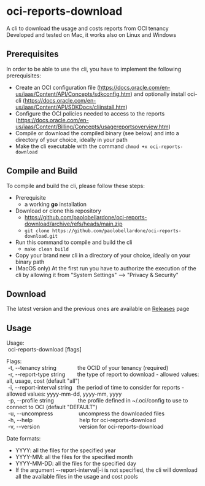 # oci-reports-download

A cli to download the usage and costs reports from OCI tenancy  
Developed and tested on Mac, it works also on Linux and Windows

## Prerequisites

In order to be able to use the cli, you have to implement the following prerequisites:

- Create an OCI configuration file (<https://docs.oracle.com/en-us/iaas/Content/API/Concepts/sdkconfig.htm>) and optionally install oci-cli (<https://docs.oracle.com/en-us/iaas/Content/API/SDKDocs/cliinstall.htm>)
- Configure the OCI policies needed to access to the reports (<https://docs.oracle.com/en-us/iaas/Content/Billing/Concepts/usagereportsoverview.htm>)
- Compile or download the compiled binary (see below) and into a directory of your choice, ideally in your path
- Make the cli executable with the command `chmod +x oci-reports-download`

## Compile and Build

To compile and build the cli, please follow these steps:

- Prerequisite
  - a working **go** installation
- Download or clone this repository
  - <https://github.com/paolobellardone/oci-reports-download/archive/refs/heads/main.zip>
  - `git clone https://github.com/paolobellardone/oci-reports-download.git`
- Run this command to compile and build the cli
  - `make clean build`
- Copy your brand new cli in a directory of your choice, ideally on your binary path
- (MacOS only) At the first run you have to authorize the execution of the cli by allowing it from "System Settings" --> "Privacy & Security"

## Download

The latest version and the previous ones are available on [Releases](<https://github.com/paolobellardone/oci-reports-download/releases>) page

## Usage

Usage:  
&nbsp;oci-reports-download [flags]

Flags:  
&nbsp;-t, --tenancy string&nbsp;&nbsp;&nbsp;&nbsp;&nbsp;&nbsp;&nbsp;&nbsp;&nbsp;&nbsp;&nbsp;&nbsp;&nbsp;&nbsp;the OCID of your tenancy (required)  
&nbsp;-r, --report-type string&nbsp;&nbsp;&nbsp;&nbsp;&nbsp;&nbsp;&nbsp;&nbsp;the type of report to download - allowed values: all, usage, cost (default "all")  
&nbsp;-i, --report-interval string&nbsp;&nbsp;&nbsp;the period of time to consider for reports - allowed values: yyyy-mm-dd, yyyy-mm, yyyy  
&nbsp;-p, --profile string&nbsp;&nbsp;&nbsp;&nbsp;&nbsp;&nbsp;&nbsp;&nbsp;&nbsp;&nbsp;&nbsp;&nbsp;&nbsp;&nbsp;&nbsp;&nbsp;the profile defined in ~/.oci/config to use to connect to OCI (default "DEFAULT")  
&nbsp;-u, --uncompress&nbsp;&nbsp;&nbsp;&nbsp;&nbsp;&nbsp;&nbsp;&nbsp;&nbsp;&nbsp;&nbsp;&nbsp;&nbsp;&nbsp;&nbsp;&nbsp;&nbsp;uncompress the downloaded files  
&nbsp;-h, --help&nbsp;&nbsp;&nbsp;&nbsp;&nbsp;&nbsp;&nbsp;&nbsp;&nbsp;&nbsp;&nbsp;&nbsp;&nbsp;&nbsp;&nbsp;&nbsp;&nbsp;&nbsp;&nbsp;&nbsp;&nbsp;&nbsp;&nbsp;&nbsp;&nbsp;&nbsp;&nbsp;&nbsp;&nbsp;&nbsp;&nbsp;help for oci-reports-download  
&nbsp;-v, --version&nbsp;&nbsp;&nbsp;&nbsp;&nbsp;&nbsp;&nbsp;&nbsp;&nbsp;&nbsp;&nbsp;&nbsp;&nbsp;&nbsp;&nbsp;&nbsp;&nbsp;&nbsp;&nbsp;&nbsp;&nbsp;&nbsp;&nbsp;&nbsp;&nbsp;&nbsp;version for oci-reports-download

Date formats:

- YYYY: all the files for the specified year
- YYYY-MM: all the files for the specified month
- YYYY-MM-DD: all the files for the specified day
- If the argument --report-interval|-i is not specified, the cli will download all the available files in the usage and cost pools
